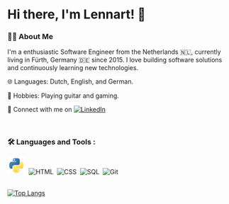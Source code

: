 # Hi there, I'm Lennart! 👋

### 🙋‍♂️ About Me
I'm a enthusiastic Software Engineer from the Netherlands 🇳🇱, currently living in Fürth, Germany 🇩🇪 since 2015. I love building software solutions and continuously learning new technologies.

🌐 Languages: Dutch, English, and German.

🎸 Hobbies: Playing guitar and gaming.

💼 Connect with me on [![LinkedIn](https://img.shields.io/badge/linkedin-%230077B5.svg?style=for-the-badge&logo=linkedin&logoColor=white)](https://www.linkedin.com/in/lennart-zut/)

</br>

<div >
  
### :hammer_and_wrench: Languages and Tools :
<div>
  <img src="https://github.com/devicons/devicon/blob/master/icons/python/python-original.svg" title="Python" alt="Python" width="40" height="40"/>&nbsp;
  <img src="https://cdn.pixabay.com/photo/2017/08/05/11/16/logo-2582748_1280.png" title="HTML" alt="HTML" width="40" height="40"/>&nbsp;
  <img src="https://cdn.pixabay.com/photo/2017/08/05/11/16/logo-2582747_960_720.png"  title="CSS" alt="CSS" width="40" height="40"/>&nbsp;
  <img src="https://cdn-icons-png.flaticon.com/512/3161/3161158.png" title="SQL" alt="SQL" width="40" height="40"/>&nbsp;
  <img src="https://i.pinimg.com/originals/01/e5/00/01e500fca29c045d432b64f285f9c229.png" title="Git" alt="Git" width="35" height="35"/>&nbsp;
</div>

</br>

[![Top Langs](https://github-readme-stats.vercel.app/api/top-langs/?username=lennartzut&layout=compact)](https://github.com/lennartzut/github-readme-stats)


